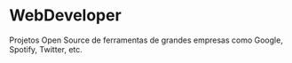 # WebDeveloper

Projetos Open Source de ferramentas de grandes empresas como Google, Spotify, Twitter, etc.

